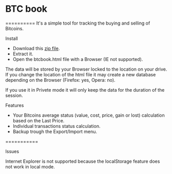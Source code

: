 # BTC book
==========
It's a simple tool for tracking the buying and selling of Bitcoins.

Install
- Download this <a href="https://github.com/Nostromosoftware/btcbook/archive/master.zip">zip file</a>.
- Extract it.
- Open the btcbook.html file with a Browser (IE not supported).

The data will be stored by your Browser locked to the location on your drive.
If you change the location of the html file it may create a new database depending on the Browser (Firefox: yes, Opera: no).

If you use it in Privete mode it will only keep the data for the duration of the session.

Features
- Your Bitcoins average status (value, cost, price, gain or lost) calculation based on the Last Price.
- Individual transactions status calculation.
- Backup trough the Export/Import menu.

===========

Issues

Internet Explorer is not supported because the localStorage feature does not work in local mode.